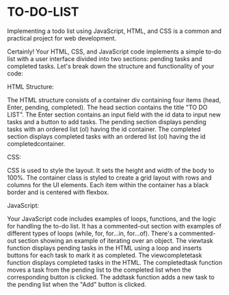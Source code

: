 # TO-DO-LIST
 Implementing a todo list using JavaScript, HTML, and CSS is a common and practical project for web development. 

Certainly! Your HTML, CSS, and JavaScript code implements a simple to-do list with a user interface divided into two sections: pending tasks and completed tasks. Let's break down the structure and functionality of your code:

HTML Structure:

The HTML structure consists of a container div containing four items (head, Enter, pending, completed).
The head section contains the title "TO DO LIST".
The Enter section contains an input field with the id data to input new tasks and a button to add tasks.
The pending section displays pending tasks with an ordered list (ol) having the id container.
The completed section displays completed tasks with an ordered list (ol) having the id completedcontainer.

CSS:

CSS is used to style the layout. It sets the height and width of the body to 100%.
The container class is styled to create a grid layout with rows and columns for the UI elements.
Each item within the container has a black border and is centered with flexbox.

JavaScript:

Your JavaScript code includes examples of loops, functions, and the logic for handling the to-do list.
It has a commented-out section with examples of different types of loops (while, for, for...in, for...of).
There's a commented-out section showing an example of iterating over an object.
The viewtask function displays pending tasks in the HTML using a loop and inserts buttons for each task to mark it as completed.
The viewcompletetask function displays completed tasks in the HTML.
The completedtask function moves a task from the pending list to the completed list when the corresponding button is clicked.
The addtask function adds a new task to the pending list when the "Add" button is clicked.





